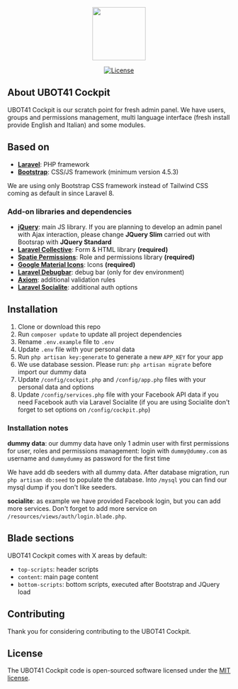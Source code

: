 <p align="center"><img src="https://ubot41.ch/wp-content/uploads/2020/09/discord_round.png" width="120"></p>

<p align="center">
<a href="https://www.ubot41.ch"><img src="https://poser.pugx.org/laravel/framework/license.svg" alt="License"></a>
</p>

## About UBOT41 Cockpit

UBOT41 Cockpit is our scratch point for fresh admin panel.
We have users, groups and permissions management, multi language interface (fresh install provide English and Italian) and some modules.

## Based on

-   **[Laravel](https://laravel.com)**: PHP framework
-   **[Bootstrap](https://getbootstrap.com/)**: CSS/JS framework (minimum version 4.5.3)

We are using only Bootstrap CSS framework instead of Tailwind CSS coming as default in since Laravel 8.

### Add-on libraries and dependencies

-   **[jQuery](https://jquery.com)**: main JS library. If you are planning to develop an admin panel with Ajax interaction, please change **JQuery Slim** carried out with Bootsrap with **JQuery Standard**
-   **[Laravel Collective](https://laravelcollective.com)**: Form & HTML library **(required)**
-   **[Spatie Permissions](https://docs.spatie.be/laravel-permission/v3/introduction/)**: Role and permissions library **(required)**
-   **[Google Material Icons](https://google.github.io/material-design-icons/)**: Icons **(required)**
-   **[Laravel Debugbar](https://github.com/barryvdh/laravel-debugbar)**: debug bar (only for dev environment)
-   **[Axiom](https://github.com/mattkingshott/axiom)**: additional validation rules
-   **[Laravel Socialite](https://laravel.com/docs/7.x/socialite)**: additional auth options

## Installation

1. Clone or download this repo
2. Run `composer update` to update all project dependencies
3. Rename `.env.example` file to `.env`
4. Update `.env` file with your personal data
5. Run `php artisan key:generate` to generate a new `APP_KEY` for your app
6. We use database session. Please run: `php artisan migrate` before import our dummy data
7. Update `/config/cockpit.php` and `/config/app.php` files with your personal data and options
8. Update `/config/services.php` file with your Facebook API data if you need Facebook auth via Laravel Socialite (if you are using Socialite don't forget to set options on `/config/cockpit.php`)

### Installation notes

**dummy data**: our dummy data have only 1 admin user with first permissions for user, roles and permissions management: login with `dummy@dummy.com` as username and `dummydummy` as password for the first time

We have add db seeders with all dummy data. After database migration, run `php artisan db:seed` to populate the database. Into `/mysql` you can find our mysql dump if you don't like seeders.

**socialite**: as example we have provided Facebook login, but you can add more services. Don't forget to add more service on `/resources/views/auth/login.blade.php`.

## Blade sections
UBOT41 Cockpit comes with X areas by default:
- `top-scripts`: header scripts
- `content`: main page content
- `bottom-scripts`: bottom scripts, executed after Bootstrap and JQuery load

## Contributing

Thank you for considering contributing to the UBOT41 Cockpit.

## License

The UBOT41 Cockpit code is open-sourced software licensed under the [MIT license](https://opensource.org/licenses/MIT).
